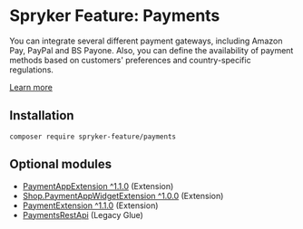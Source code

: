 # Spryker Feature: Payments

You can integrate several different payment gateways, including Amazon Pay, PayPal and BS Payone. Also, you can define the availability of payment methods based on customers' preferences and country-specific regulations.

[Learn more](https://docs.spryker.com/docs/pbc/all/payment-service-provider/202307.0/payments-feature-overview.html)

## Installation

```
composer require spryker-feature/payments
```

## Optional modules
- [PaymentAppExtension ^1.1.0](https://github.com/spryker/payment-app-extension) (Extension)
- [Shop.PaymentAppWidgetExtension ^1.0.0](https://github.com/spryker-shop/payment-app-widget-extension) (Extension)
- [PaymentExtension ^1.1.0](https://github.com/spryker/payment-extension) (Extension)
- [PaymentsRestApi](https://github.com/spryker/payments-rest-api) (Legacy Glue)
